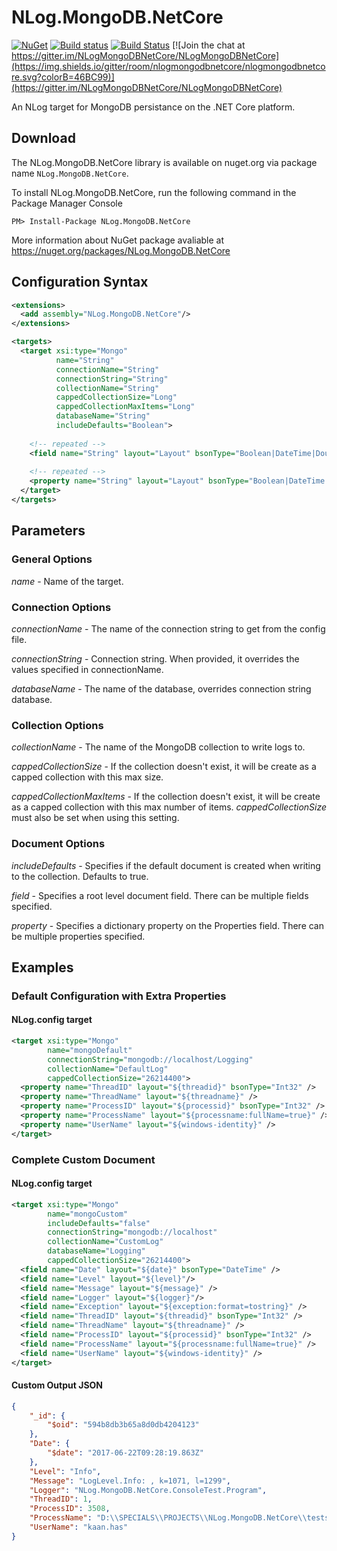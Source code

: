 NLog.MongoDB.NetCore
====================
[![NuGet](https://img.shields.io/nuget/v/NLog.MongoDB.NetCore.svg)](https://www.nuget.org/packages/NLog.MongoDB.NetCore/)
[![Build status](https://ci.appveyor.com/api/projects/status/p56vnc4gkiroydgx?svg=true)](https://ci.appveyor.com/project/ByNeo/nlog-mongodb-netcore)
[![Build Status](https://travis-ci.org/ByNeo/NLog.MongoDB.NetCore.svg?branch=master)](https://travis-ci.org/ByNeo/NLog.MongoDB.NetCore)
[![Join the chat at https://gitter.im/NLogMongoDBNetCore/NLogMongoDBNetCore](https://img.shields.io/gitter/room/nlogmongodbnetcore/nlogmongodbnetcore.svg?colorB=46BC99)](https://gitter.im/NLogMongoDBNetCore/NLogMongoDBNetCore)

An NLog target for MongoDB persistance on the .NET Core platform.


Download
----------
The NLog.MongoDB.NetCore library is available on nuget.org via package name `NLog.MongoDB.NetCore`.

To install NLog.MongoDB.NetCore, run the following command in the Package Manager Console

    PM> Install-Package NLog.MongoDB.NetCore
    
More information about NuGet package avaliable at
<https://nuget.org/packages/NLog.MongoDB.NetCore>


Configuration Syntax
--------------------
```xml
<extensions>
  <add assembly="NLog.MongoDB.NetCore"/>
</extensions>

<targets>
  <target xsi:type="Mongo"
          name="String"
          connectionName="String"
          connectionString="String"
          collectionName="String"
          cappedCollectionSize="Long"
          cappedCollectionMaxItems="Long"
          databaseName="String"
          includeDefaults="Boolean">
    
    <!-- repeated --> 
    <field name="String" layout="Layout" bsonType="Boolean|DateTime|Double|Int32|Int64|String"  />
    
    <!-- repeated --> 
    <property name="String" layout="Layout" bsonType="Boolean|DateTime|Double|Int32|Int64|String"  />
  </target>
</targets>
```


Parameters
----------
### General Options

_name_ - Name of the target.

### Connection Options

_connectionName_ - The name of the connection string to get from the config file. 

_connectionString_ - Connection string. When provided, it overrides the values specified in connectionName. 

_databaseName_ - The name of the database, overrides connection string database.

### Collection Options
_collectionName_ - The name of the MongoDB collection to write logs to.  

_cappedCollectionSize_ - If the collection doesn't exist, it will be create as a capped collection with this max size.

_cappedCollectionMaxItems_ - If the collection doesn't exist, it will be create as a capped collection with this max number of items.  _cappedCollectionSize_ must also be set when using this setting.

### Document Options

_includeDefaults_ - Specifies if the default document is created when writing to the collection.  Defaults to true.

_field_ - Specifies a root level document field. There can be multiple fields specified.

_property_ - Specifies a dictionary property on the Properties field. There can be multiple properties specified.


Examples
--------
### Default Configuration with Extra Properties

#### NLog.config target

```xml
<target xsi:type="Mongo"
        name="mongoDefault"
        connectionString="mongodb://localhost/Logging"
        collectionName="DefaultLog"
        cappedCollectionSize="26214400">
  <property name="ThreadID" layout="${threadid}" bsonType="Int32" />
  <property name="ThreadName" layout="${threadname}" />
  <property name="ProcessID" layout="${processid}" bsonType="Int32" />
  <property name="ProcessName" layout="${processname:fullName=true}" />
  <property name="UserName" layout="${windows-identity}" />
</target>
```

### Complete Custom Document

#### NLog.config target

```xml
<target xsi:type="Mongo"
        name="mongoCustom"
        includeDefaults="false"
        connectionString="mongodb://localhost"
        collectionName="CustomLog"
        databaseName="Logging"
        cappedCollectionSize="26214400">
  <field name="Date" layout="${date}" bsonType="DateTime" />
  <field name="Level" layout="${level}"/>
  <field name="Message" layout="${message}" />
  <field name="Logger" layout="${logger}"/>
  <field name="Exception" layout="${exception:format=tostring}" />
  <field name="ThreadID" layout="${threadid}" bsonType="Int32" />
  <field name="ThreadName" layout="${threadname}" />
  <field name="ProcessID" layout="${processid}" bsonType="Int32" />
  <field name="ProcessName" layout="${processname:fullName=true}" />
  <field name="UserName" layout="${windows-identity}" />
</target>
```

#### Custom Output JSON

```JSON
{
    "_id": {
        "$oid": "594b8db3b65a8d0db4204123"
    },
    "Date": {
        "$date": "2017-06-22T09:28:19.863Z"
    },
    "Level": "Info",
    "Message": "LogLevel.Info: , k=1071, l=1299",
    "Logger": "NLog.MongoDB.NetCore.ConsoleTest.Program",
    "ThreadID": 1,
    "ProcessID": 3508,
    "ProcessName": "D:\\SPECIALS\\PROJECTS\\NLog.MongoDB.NetCore\\tests\\NLog.MongoDB.NetCore.ConsoleTest\\bin\\Debug\\netcoreapp1.0\\win10-x64\\NLog.MongoDB.NetCore.ConsoleTest.exe",
    "UserName": "kaan.has"
}
```
